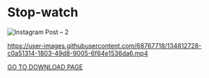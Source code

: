 # Stop-watch
![Instagram Post – 2](https://user-images.githubusercontent.com/68767718/138895557-9ddc35bd-1d60-47bf-9855-088ffd1c6c7e.jpg)


https://user-images.githubusercontent.com/68767718/134812728-c0a51314-1803-49d8-9005-6f64e1536da6.mp4

[GO TO DOWNLOAD PAGE](https://dev-yasar.github.io/Stop-watch_apk/)
